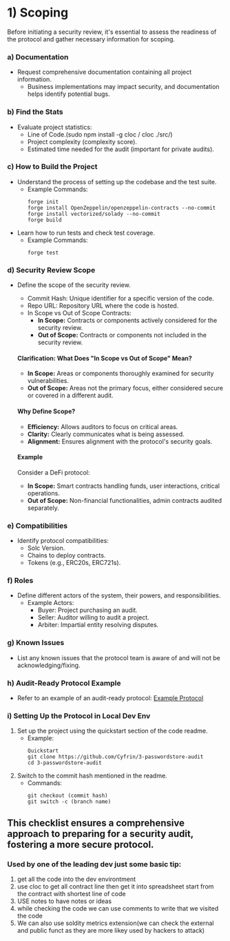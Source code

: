 # 1) Scoping

Before initiating a security review, it's essential to assess the readiness of the protocol and gather necessary information for scoping.

### a) Documentation
- Request comprehensive documentation containing all project information.
  - Business implementations may impact security, and documentation helps identify potential bugs.

### b) Find the Stats
- Evaluate project statistics:
  - Line of Code.(sudo npm install -g cloc / cloc ./src/)
  - Project complexity (complexity score).
  - Estimated time needed for the audit (important for private audits).

### c) How to Build the Project
- Understand the process of setting up the codebase and the test suite.
  - Example Commands:
    ```
    forge init
    forge install OpenZeppelin/openzeppelin-contracts --no-commit
    forge install vectorized/solady --no-commit
    forge build
    ```
- Learn how to run tests and check test coverage.
  - Example Commands:
    ```
    forge test
    ```

### d) Security Review Scope
- Define the scope of the security review.
  - Commit Hash: Unique identifier for a specific version of the code.
  - Repo URL: Repository URL where the code is hosted.
  - In Scope vs Out of Scope Contracts:
    - **In Scope:** Contracts or components actively considered for the security review.
    - **Out of Scope:** Contracts or components not included in the security review.

  #### Clarification: What Does "In Scope vs Out of Scope" Mean?
  - **In Scope:** Areas or components thoroughly examined for security vulnerabilities.
  - **Out of Scope:** Areas not the primary focus, either considered secure or covered in a different audit.

  #### Why Define Scope?
  - **Efficiency:** Allows auditors to focus on critical areas.
  - **Clarity:** Clearly communicates what is being assessed.
  - **Alignment:** Ensures alignment with the protocol's security goals.

  #### Example
  Consider a DeFi protocol:
  - **In Scope:** Smart contracts handling funds, user interactions, critical operations.
  - **Out of Scope:** Non-financial functionalities, admin contracts audited separately.

### e) Compatibilities
- Identify protocol compatibilities:
  - Solc Version.
  - Chains to deploy contracts.
  - Tokens (e.g., ERC20s, ERC721s).

### f) Roles
- Define different actors of the system, their powers, and responsibilities.
  - Example Actors:
    - Buyer: Project purchasing an audit.
    - Seller: Auditor willing to audit a project.
    - Arbiter: Impartial entity resolving disputes.

### g) Known Issues
- List any known issues that the protocol team is aware of and will not be acknowledging/fixing.

### h) Audit-Ready Protocol Example
- Refer to an example of an audit-ready protocol:
  [Example Protocol](https://github.com/Cyfrin/3-passwordstore-audit/tree/onboarded#test-coverage)

### i) Setting Up the Protocol in Local Dev Env
1. Set up the project using the quickstart section of the code readme.
   - Example:
     ```
     Quickstart
     git clone https://github.com/Cyfrin/3-passwordstore-audit
     cd 3-passwordstore-audit
     ```
2. Switch to the commit hash mentioned in the readme.
   - Commands:
     ```
     git checkout (commit hash)
     git switch -c (branch name)
     ```

This checklist ensures a comprehensive approach to preparing for a security audit, fostering a more secure protocol.
----------------------------------------------------------------------------------------------------------------------------------------
### Used by one of the leading dev just some basic tip:
  1) get all the code into the dev environtment
  2) use cloc to get all contract line then get it into spreadsheet start from the contract with shortest line of code
  3) USE notes to have notes or ideas
  4) while checking the code we can use comments to write that we visited the code
  5) We can also use soldity metrics extension(we can check the external and public funct as they are more likey used by hackers to attack)

